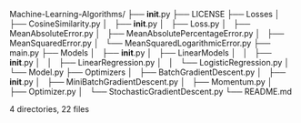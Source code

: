 Machine-Learning-Algorithms/
├── __init__.py
├── LICENSE
├── Losses
│   ├── CosineSimilarity.py
│   ├── __init__.py
│   ├── Loss.py
│   ├── MeanAbsoluteError.py
│   ├── MeanAbsolutePercentageError.py
│   ├── MeanSquaredError.py
│   └── MeanSquaredLogarithmicError.py
├── main.py
├── Models
│   ├── __init__.py
│   ├── LinearModels
│   │   ├── __init__.py
│   │   ├── LinearRegression.py
│   │   └── LogisticRegression.py
│   └── Model.py
├── Optimizers
│   ├── BatchGradientDescent.py
│   ├── __init__.py
│   ├── MiniBatchGradientDescent.py
│   ├── Momentum.py
│   ├── Optimizer.py
│   └── StochasticGradientDescent.py
└── README.md

4 directories, 22 files
